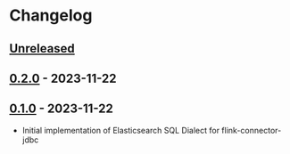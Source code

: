 # Changelog

## [Unreleased]

## [0.2.0] - 2023-11-22

## [0.1.0] - 2023-11-22

-   Initial implementation of Elasticsearch SQL Dialect for flink-connector-jdbc

[Unreleased]: https://github.com/getindata/flink-connector-jdbc-elasticsearch-dialect/compare/0.2.0...HEAD

[0.2.0]: https://github.com/getindata/flink-connector-jdbc-elasticsearch-dialect/compare/0.1.0...0.2.0

[0.1.0]: https://github.com/getindata/flink-connector-jdbc-elasticsearch-dialect/compare/bf6a3dabc150a57fc241741efd0f40600adbca45...0.1.0
